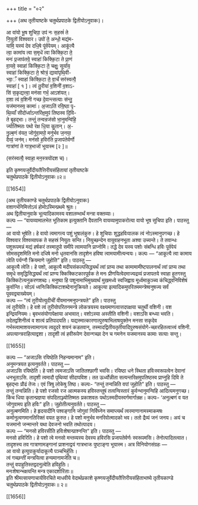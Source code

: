 +++
title = "०२"

+++
(अथ तृतीयाष्टके चतुर्थप्रपाठके द्वितीयोऽनुवाकः)।

आ वा॑यो भू॒ष शुचिपा॒ उप॑ नः स॒हस्रं॑ ते  
नि॒युतो॑ विश्ववार। उपो॑ ते॒ अन्धो॒ मद्य॑म-  
यामि॒ यस्य॑ देव दधि॒षे पू॑र्वपेयम्। आकू॑त्यै  
त्वा॒ कामा॑य त्वा स॒मृधे॑ त्वा किक्कि॒टा ते॒  
मनः॑ प्र॒जाप॑तये॒ स्वाहा॑ किक्कि॒टा ते प्रा॒णं  
वा॒यवे॒ स्वाहा॑ किक्कि॒टा ते॒ चक्षुः॒ सूर्या॑य॒  
स्वाहा॑ किक्कि॒टा ते॒ श्रोत्रं॒ द्यावा॑पृथि॒वी-  
भ्या॒ँ स्वाहा॑ किक्कि॒टा ते॒ वा॒चँ सर॑स्वत्यै॒  
स्वाहा॑ [ १ ]। त्वं तु॒रीया॑ व॒शिनी॑ व॒शाऽ-  
सि॑ स॒कृद्यत्त्वा॒ मन॑सा गर्भ॒ आऽश॑यत्।  
व॒शा त्वं व॒शिनी गच्छ दे॒वान्त्सत्याः स॑न्तु॒  
यज॑मानस्य॒ कामाः॑। अ॒जाऽति॑ रयि॒ष्ठा पृ-  
थि॒व्याँ सीदो॑र्ध्वाऽन्तरि॑क्ष॒मुप॑ तिष्ठस्व दि॒वि-  
ते बृ॒हद्भाः। तन्तुं॑ तन्वन्रज॑सो भा॒नुमन्वि॑हि॒  
ज्योति॑ष्मतः पथो र॑क्ष धि॒या कु॒तान्। अ॒-  
नु॒ल्ब॒णं व॑यत॒ जोगु॑वा॒मपो॒ मनु॑र्भव ज॒नया॒  
दैव्यं॒ जन॑म्। मन॑सो ह॒विर॑ति प्र॒जाप॑तेर्वर्णो  
गात्रा॑णां ते गात्र॒भाजो॑ भूयास्म [२ ]॥

(सर॑स्वत्यै॒ स्वाहा॒ मन॒स्त्रयो॑दश च)।

इति कृष्णयजुर्वेदीयतैत्तिरीयसंहितायां तृतीयाष्टके  
चतुर्थप्रपाठके द्वितीयोऽनुवाकः॥२॥

[[1654]]

(अथ तृतीयकाण्डे चतुर्थप्रपाठके द्वितीयोऽनुवाकः)  
वशागर्भनिमित्तोऽयं होमोऽस्मिन्प्रथमे श्रुतः।  
अथ द्वितीयानुवाके भूत्यादिकामस्य वशालम्भार्थं मन्त्रा वक्तव्याः।  
कल्पः — “वायव्यामालभेत भूतिकाम इत्युक्तानि दैवतानि वायव्यामुपाकरोत्या वायो भूष सुचिपा इति। पाठस्तु —  
आ वायो भूषेति। हे वायो त्वमागत्य पशुं भूषालंकुरु। हे शुचिपाः शुद्धहविःपालक त्वं नोऽस्मानुपगच्छ। हे विश्ववार विश्वव्यापक ते सहस्रं नियुतः सन्ति। नियुच्छन्देन वायुवाहनभूता अश्वा उच्यन्ते। ते तवान्धः पशुरूपमन्नं मद्यं हर्षकरं तस्मादुपो समीपे त्वामयानि प्राप्नोमि। तद्धे देव यस्य पशोः संबन्धि हविः पूर्वपेयं सोमसदृशमिति मनो दधिषे मनो धृतवानसि तादृशेन हविषा त्वामयामीत्यन्वयः। कल्पः — “आकूत्यै त्वा कामाय त्वेति पर्यग्नौ क्रियमाणे जुहोति” इति। पाठस्तु —  
आकूत्यै त्वेति। हे पशो, आकूत्यै मदीयसंकल्पसिद्ध्यर्थं त्वां प्राप्य तथा कामामामीष्टपालनार्थं त्वां प्राप्य तथा समृधे समृद्धिसिद्ध्यर्थं त्वां प्राण्य क्किक्किटकारपूर्वक ते मनः प्रीणयित्वेदमाज्यद्रव्यं प्रजापतये स्वाहा हुतगस्तु किक्किटेत्यनुकरणशब्दः। मनुष्या हि पशूनामाभिमुख्यार्थं मुखमध्ये स्वजिह्वाग्र मूर्ध्वमाकुञ्च्य कंचिद्ध्वनिविशेषं कुर्वान्ति। सोऽयं ध्वनिःकिक्किटाशब्देनानुक्रियते। आकूत्या इत्यादिकमुपरितममन्त्रेष्वनुषज्य सर्वं पूववद्व्याख्येयम्।  
कल्पः — “त्वं तुरीयोत्युदीचीं वीवमानमनुपन्त्रयते” इति। पाठस्तु  
त्वं तुरीयेति। हे वशे त्वं तुरीयोपरितनमन्त्रे लोकत्रयस्य वक्ष्यमाणत्वात्तदपक्षया चतुर्थी वशिनी। वश इन्द्रियनियमः। बृवभसंयोगापेक्षाया अभावात्। वशोऽस्या अस्तीति वशिनी। वशाऽसि बन्ध्या भवति। तदेतद्वशिनीत्वं व शात्वं प्रतिपादयति। यद्यस्मात्कारणात्पुरुषाभिलाषयुक्तेन मनसा सकृदेव गर्भस्त्वामाशयत्त्वामागत्य त्वदुदरे शयनं कडतवान्, तस्मादद्वितीयतृतीयादिपुरुषसंयोगे-च्छारहितत्वात्त्वं वशिनी. अपत्यान्त्रराहित्याद्वशा। तादृशी त्वं हवीरूपेण देवान्गच्छा देन च गमनेन यजमानस्य कामाः सत्याः सन्तु।

[[1655]]

कल्पः — “अजाऽसि रयिष्ठेति निहन्यमानाम” इति।  
अनुमन्त्रयत इत्यनुवर्तते। पाठस्तु —  
अजाऽसि रयिष्ठेति। हे पशो त्वमजाऽसि जातितश्छागी भवसि। रयिष्ठा धने स्थिता हविःस्वरूपत्वेन देवानां धनभूताऽसि. तादृशी त्वमादौ पृथिव्यां सीदापविश। तत ऊर्ध्वोन्नीता सत्यन्तरिक्षमुपतिष्ठस्व प्राप्नुहि दिवि ते बृहद्भाः प्रौढं तेजः। एवं त्रिषु लोकेषु तिष्ठ। कल्पः- “तन्तुं तन्वन्निति वपां जुहोति” इति। पाठस्तु —  
तन्तुं तन्वन्निति। हे पशो रजसो रज आत्मकस्य हविस्तन्तुषं तत्वन्विस्तारं कुर्वन्भानुमन्विहि आदित्यमनुगच्छ। किंच धिया कृतान्प्रज्ञया संपदिताञ्ज्योतिष्मतः प्रकाशवतः पथोऽस्मदीयस्वर्गमार्गान्रक्ष। कल्पः- ‘अनुल्बणं व यत जोगुवामप इति हविः” इति। जुहोतीत्यनुवर्तते। पाठस्तु —  
अनुल्बणमिति। हे हृदयादीनि पश्वङ्गानि जोगुवां निर्विघ्नेन समाप्त्यर्थं त्वरमाणानामस्माकमषः कर्मानुल्वणमानतिरिक्तं वयत कुरुत। हे पशो मनुर्भव मनरिवोत्मादको भव। ततो द्रैव्यं जनं जनय। अयं च यजमानो जन्मान्तरे यथा देवजनो भवति तथोत्पादय।  
कल्पः — “मनसो हविरसीति हविःशेषान्प्राश्नन्ति” इति। पाठस्तु —  
मनसो हविरिति। हे पशो त्वे मनसो मन्तव्यस्य देवस्य हविरसि प्रजापतेर्वर्णः स्वरूपमसि। तेनोत्पादितत्वात। तादृशस्य तव गात्राणामङ्गानां प्राशनाद्वयं गात्रभाजः पुष्टाङ्गा भूयास्म। अत्र विनियोगसंग्रहः —  
आ वायो इत्युपाकुर्यादाकूत्यै पञ्चभिर्हुतिः।  
त्वं गच्छन्तीं मन्त्रयित्वा हन्यमानामजेति च॥  
तन्तुं वपाहुतिस्तद्वदनुल्वेति हविहुतिः।  
मनःशेषान्भक्षयन्ति मन्त्र एकादशोरिताः॥  
इति श्रीमत्सायणाचार्यविरचिते माधवीये वेदार्थप्रकाशे कृष्णयजुर्वेदीयतैत्तिरीयसंहिताभाष्ये तृतीयकाण्डे  
चतुर्थप्रपाठके द्वितीयोऽनुवाकः॥ २॥

[[1656]]
